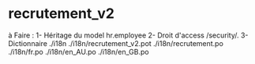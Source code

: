 # recrutement_v2
à Faire :
1- Héritage du model hr.employee
2- Droit d'access /security/.
3- Dictionnaire ./i18n
                ./i18n/recrutement_v2.pot
                ./i18n/recrutement.po
                ./i18n/fr.po
                ./i18n/en_AU.po
                ./i18n/en_GB.po
